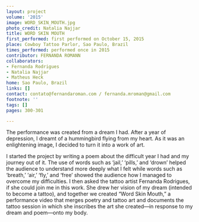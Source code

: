 ```yaml
---
layout: project
volume: '2015'
image: WORD_SKIN_MOUTH.jpg
photo_credit: Natalia Najjar
title: WORD SKIN MOUTH
first_performed: first performed on October 15, 2015
place: Cowboy Tattoo Parlor, Sao Paulo, Brazil
times_performed: performed once in 2015
contributor: FERNANDA ROMANN
collaborators:
- Fernanda Rodrigues
- Natalia Najjar
- Matheus Heck
home: Sao Paulo, Brazil
links: []
contact: contato@fernandaroman.com / fernanda.mroman@gmail.com
footnote: ''
tags: []
pages: 300-301

---
```


The performance was created from a dream I had. After a year of depression, I dreamt of a hummingbird flying from my heart. As it was an enlightening image, I decided to turn it into a work of art.

I started the project by writing a poem about the difficult year I had and my journey out of it. The use of words such as ‘jail,’ ‘pills,’ and ‘drown’ helped the audience to understand more deeply what I felt while words such as ‘breath,’ ‘air,’ ‘fly,’ and ‘free’ showed the audience how I managed to overcome my difficulties. I then asked the tattoo artist Fernanda Rodrigues, if she could join me in this work. She drew her vision of my dream (intended to become a tattoo), and together we created “Word Skin Mouth,” a performance video that merges poetry and tattoo art and documents the tattoo session in which she inscribes the art she created—in response to my dream and poem—onto my body.
